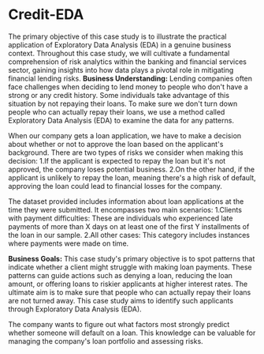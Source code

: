 # Credit-EDA
The primary objective of this case study is to illustrate the practical application of Exploratory Data Analysis (EDA) in a genuine business context. Throughout this case study, we will cultivate a fundamental comprehension of risk analytics within the banking and financial services sector, gaining insights into how data plays a pivotal role in mitigating financial lending risks.
**Business Understanding:**
Lending companies often face challenges when deciding to lend money to people who don't have a strong or any credit history. Some individuals take advantage of this situation by not repaying their loans. To make sure we don't turn down people who can actually repay their loans, we use a method called Exploratory Data Analysis (EDA) to examine the data for any patterns.

When our company gets a loan application, we have to make a decision about whether or not to approve the loan based on the applicant's background. There are two types of risks we consider when making this decision: 
1.If the applicant is expected to repay the loan but it's not approved, the company loses potential business.
2.On the other hand, if the applicant is unlikely to repay the loan, meaning there's a high risk of default, approving the loan could lead to financial losses for the company.

The dataset provided includes information about loan applications at the time they were submitted. It encompasses two main scenarios:
1.Clients with payment difficulties: These are individuals who experienced late payments of more than X days on at least one of the first Y installments of the loan in our sample.
2.All other cases: This category includes instances where payments were made on time.

**Business Goals:**
This case study's primary objective is to spot patterns that indicate whether a client might struggle with making loan payments. These patterns can guide actions such as denying a loan, reducing the loan amount, or offering loans to riskier applicants at higher interest rates. The ultimate aim is to make sure that people who can actually repay their loans are not turned away. This case study aims to identify such applicants through Exploratory Data Analysis (EDA).

The company wants to figure out what factors most strongly predict whether someone will default on a loan. This knowledge can be valuable for managing the company's loan portfolio and assessing risks.
